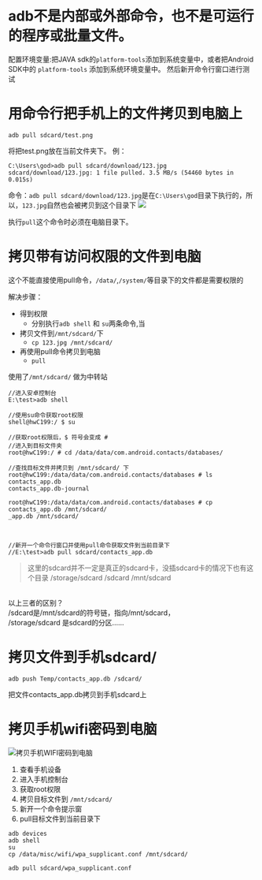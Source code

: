 # adb不是内部或外部命令，也不是可运行的程序或批量文件。
配置环境变量:把JAVA sdk的`platform-tools`添加到系统变量中，或者把Android SDK中的 `platform-tools` 添加到系统环境变量中。
然后新开命令行窗口进行测试

# 用命令行把手机上的文件拷贝到电脑上
```console
adb pull sdcard/test.png
```
将把test.png放在当前文件夹下。
例：
```console
C:\Users\god>adb pull sdcard/download/123.jpg
sdcard/download/123.jpg: 1 file pulled. 3.5 MB/s (54460 bytes in 0.015s)
```
命令：`adb pull sdcard/download/123.jpg`是在`C:\Users\god`目录下执行的，所以，`123.jpg`自然也会被拷贝到这个目录下
![](https://i.loli.net/2019/04/06/5ca8b381ce242.jpg)

执行`pull`这个命令时必须在电脑目录下。

# 拷贝带有访问权限的文件到电脑
这个不能直接使用pull命令，`/data/`,`/system/`等目录下的文件都是需要权限的

解决步骤：
* 得到权限
    * 分别执行`adb shell` 和 `su`两条命令,当
* 拷贝文件到`/mnt/sdcard/`下
    * `cp 123.jpg /mnt/sdcard/`
* 再使用pull命令拷贝到电脑
    * `pull `

使用了`/mnt/sdcard/` 做为中转站

```
//进入安卓控制台
E:\test>adb shell

//使用su命令获取root权限
shell@hwC199:/ $ su

//获取root权限后，$ 符号会变成 #
//进入到目标文件夹
root@hwC199:/ # cd /data/data/com.android.contacts/databases/

//查找目标文件并拷贝到 /mnt/sdcard/ 下
root@hwC199:/data/data/com.android.contacts/databases # ls
contacts_app.db
contacts_app.db-journal

root@hwC199:/data/data/com.android.contacts/databases # cp contacts_app.db /mnt/sdcard/
_app.db /mnt/sdcard/



//新开一个命令行窗口并使用pull命令获取文件到当前目录下
//E:\test>adb pull sdcard/contacts_app.db
```


>这里的sdcard并不一定是真正的sdcard卡，没插sdcard卡的情况下也有这个目录
/storage/sdcard
/sdcard
/mnt/sdcard
<br>
以上三者的区别？
<br>
/sdcard是/mnt/sdcard的符号链，指向/mnt/sdcard，
<br>
/storage/sdcard 是sdcard的分区……


# 拷贝文件到手机sdcard/
```console
adb push Temp/contacts_app.db /sdcard/
```
把文件contacts_app.db拷贝到手机sdcard上

# 拷贝手机wifi密码到电脑

![拷贝手机WIFI密码到电脑](https://i.loli.net/2019/04/06/5ca8bd1e908fc.jpg)
 1. 查看手机设备
 2. 进入手机控制台
 3. 获取root权限
 4. 拷贝目标文件到 `/mnt/sdcard/`
 5. 新开一个命令提示窗
 6. pull目标文件到当前目录下
 
```console
adb devices
adb shell
su
cp /data/misc/wifi/wpa_supplicant.conf /mnt/sdcard/

adb pull sdcard/wpa_supplicant.conf
```
